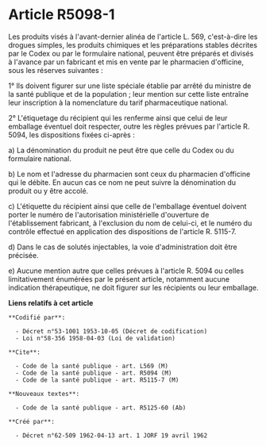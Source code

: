 # Article R5098-1

Les produits visés à l'avant-dernier alinéa de l'article L. 569, c'est-à-dire les drogues simples, les produits chimiques et
les préparations stables décrites par le Codex ou par le formulaire national, peuvent être préparés et divisés à l'avance par
un fabricant et mis en vente par le pharmacien d'officine, sous les réserves suivantes :

1° Ils doivent figurer sur une liste spéciale établie par arrêté du ministre de la santé publique et de la population ; leur
mention sur cette liste entraîne leur inscription à la nomenclature du tarif pharmaceutique national.

2° L'étiquetage du récipient qui les renferme ainsi que celui de leur emballage éventuel doit respecter, outre les règles
prévues par l'article R. 5094, les dispositions fixées ci-après :

a) La dénomination du produit ne peut être que celle du Codex ou du formulaire national.

b) Le nom et l'adresse du pharmacien sont ceux du pharmacien d'officine qui le débite. En aucun cas ce nom ne peut suivre la
dénomination du produit ou y être accolé.

c) L'étiquette du récipient ainsi que celle de l'emballage éventuel doivent porter le numéro de l'autorisation ministérielle
d'ouverture de l'établissement fabricant, à l'exclusion du nom de celui-ci, et le numéro du contrôle effectué en application
des dispositions de l'article R. 5115-7.

d) Dans le cas de solutés injectables, la voie d'administration doit être précisée.

e) Aucune mention autre que celles prévues à l'article R. 5094 ou celles limitativement énumérées par le présent article,
notamment aucune indication thérapeutique, ne doit figurer sur les récipients ou leur emballage.

**Liens relatifs à cet article**

	**Codifié par**:

	  - Décret n°53-1001 1953-10-05 (Décret de codification)
	  - Loi n°58-356 1958-04-03 (Loi de validation)

	**Cite**:

	  - Code de la santé publique - art. L569 (M)
	  - Code de la santé publique - art. R5094 (M)
	  - Code de la santé publique - art. R5115-7 (M)

	**Nouveaux textes**:

	  - Code de la santé publique - art. R5125-60 (Ab)

	**Créé par**:

	  - Décret n°62-509 1962-04-13 art. 1 JORF 19 avril 1962
